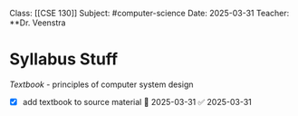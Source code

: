 Class: [[CSE 130]]
Subject: #computer-science 
Date: 2025-03-31
Teacher: **Dr. Veenstra

# Syllabus Stuff

*Textbook* - principles of computer system design
- [x] add textbook to source material 📅 2025-03-31 ✅ 2025-03-31

